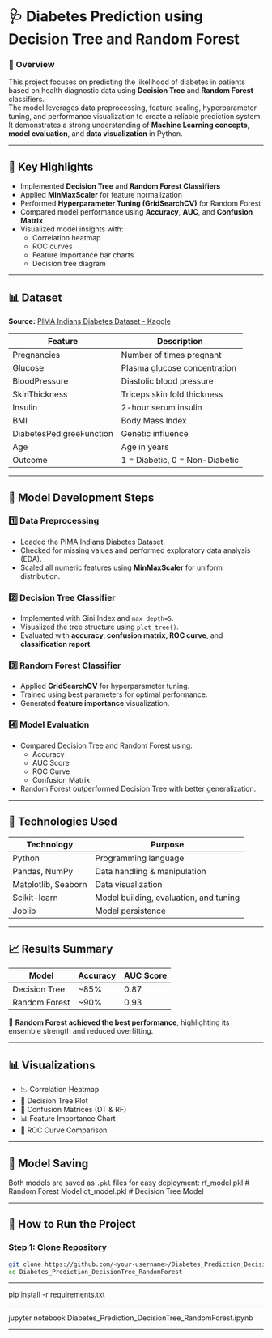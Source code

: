 # 🩺 Diabetes Prediction using Decision Tree and Random Forest

### 📘 Overview
This project focuses on predicting the likelihood of diabetes in patients based on health diagnostic data using **Decision Tree** and **Random Forest** classifiers.  
The model leverages data preprocessing, feature scaling, hyperparameter tuning, and performance visualization to create a reliable prediction system.  
It demonstrates a strong understanding of **Machine Learning concepts**, **model evaluation**, and **data visualization** in Python.

---

## 🚀 Key Highlights
- Implemented **Decision Tree** and **Random Forest Classifiers**
- Applied **MinMaxScaler** for feature normalization
- Performed **Hyperparameter Tuning (GridSearchCV)** for Random Forest
- Compared model performance using **Accuracy**, **AUC**, and **Confusion Matrix**
- Visualized model insights with:
  - Correlation heatmap
  - ROC curves
  - Feature importance bar charts
  - Decision tree diagram

---

## 📊 Dataset
**Source:** [PIMA Indians Diabetes Dataset - Kaggle](https://www.kaggle.com/datasets/uciml/pima-indians-diabetes-database)

| Feature | Description |
|----------|-------------|
| Pregnancies | Number of times pregnant |
| Glucose | Plasma glucose concentration |
| BloodPressure | Diastolic blood pressure |
| SkinThickness | Triceps skin fold thickness |
| Insulin | 2-hour serum insulin |
| BMI | Body Mass Index |
| DiabetesPedigreeFunction | Genetic influence |
| Age | Age in years |
| Outcome | 1 = Diabetic, 0 = Non-Diabetic |

---

## 🧠 Model Development Steps
### 1️⃣ Data Preprocessing
- Loaded the PIMA Indians Diabetes Dataset.
- Checked for missing values and performed exploratory data analysis (EDA).
- Scaled all numeric features using **MinMaxScaler** for uniform distribution.

### 2️⃣ Decision Tree Classifier
- Implemented with Gini Index and `max_depth=5`.
- Visualized the tree structure using `plot_tree()`.
- Evaluated with **accuracy, confusion matrix, ROC curve**, and **classification report**.

### 3️⃣ Random Forest Classifier
- Applied **GridSearchCV** for hyperparameter tuning.
- Trained using best parameters for optimal performance.
- Generated **feature importance** visualization.

### 4️⃣ Model Evaluation
- Compared Decision Tree and Random Forest using:
  - Accuracy
  - AUC Score
  - ROC Curve
  - Confusion Matrix
- Random Forest outperformed Decision Tree with better generalization.

---

## 🧩 Technologies Used
| Technology | Purpose |
|-------------|----------|
| Python | Programming language |
| Pandas, NumPy | Data handling & manipulation |
| Matplotlib, Seaborn | Data visualization |
| Scikit-learn | Model building, evaluation, and tuning |
| Joblib | Model persistence |

---

## 📈 Results Summary
| Model | Accuracy | AUC Score |
|--------|-----------|-----------|
| Decision Tree | ~85% | 0.87 |
| Random Forest | ~90% | 0.93 |

🎯 **Random Forest achieved the best performance**, highlighting its ensemble strength and reduced overfitting.

---

## 📊 Visualizations
- 📉 Correlation Heatmap  
- 🌲 Decision Tree Plot  
- 🧾 Confusion Matrices (DT & RF)  
- 📊 Feature Importance Chart  
- 🔵 ROC Curve Comparison

---

## 💾 Model Saving
Both models are saved as `.pkl` files for easy deployment:
rf_model.pkl # Random Forest Model
dt_model.pkl # Decision Tree Model


---

## 🧪 How to Run the Project

### Step 1: Clone Repository
```bash
git clone https://github.com/<your-username>/Diabetes_Prediction_DecisionTree_RandomForest.git
cd Diabetes_Prediction_DecisionTree_RandomForest
```


---

pip install -r requirements.txt

---

jupyter notebook Diabetes_Prediction_DecisionTree_RandomForest.ipynb

---
